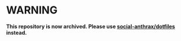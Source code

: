 # WARNING
**This repository is now archived. Please use [social-anthrax/dotfiles](https://github.com/social-anthrax/dotfiles) instead.**
